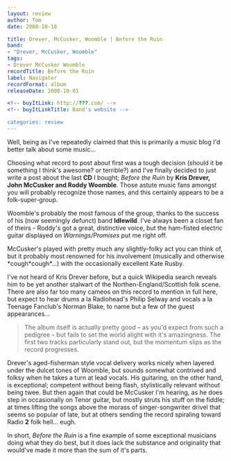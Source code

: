 ```yaml
---
layout: review
author: Tom
date: 2008-10-18

title: Drever, McCusker, Woomble | Before the Ruin
band:
- "Drever, McCusker, Woomble"
tags:
- Drever McCusker Woomble
recordTitle: Before the Ruin
label: Navigator
recordFormat: album
releaseDate: 2008-10-01

<!-- buyItLink: http://???.com/ -->
<!-- buyItLinkTitle: Band's website -->

categories: review
---
```


<!-- <a href="http://eatenbymonsters.files.wordpress.com/2008/10/20081018_beforetheruin_cover.jpg"><img class="size-full wp-image-33 alignright" title="20081018_beforetheruin_cover" src="http://eatenbymonsters.files.wordpress.com/2008/10/20081018_beforetheruin_cover.jpg" alt="" width="500" height="500" /></a> -->

Well, being as I've repeatedly claimed that this is primarily a music blog I'd better talk about some music...

Choosing what record to post about first was a tough decision (should it be something I think's awesome? or terrible?) and I've finally decided to just write a post about the last **CD** I bought; *Before the Ruin* by **Kris Drever, John McCusker and Roddy Woomble**. Those astute music fans amongst you will probably recognize those names, and this certainly appears to be a folk-super-group.

Woomble's probably the most famous of the group, thanks to the success of his (now seemingly defunct) band **Idlewild**. I've always been a closet fan of theirs - Roddy's got a great, distinctive voice, but the ham-fisted electric guitar displayed on *Warnings/Promises* put me right off.

McCusker's played with pretty much any slightly-folky act you can think of, but it probably most renowned for his involvement (musically and otherwise \*cough\*cough\*...) with the occasionally excellent Kate Rusby.

I've not heard of Kris Drever before, but a quick Wikipedia search reveals him to be yet another stalwart of the Northen-England/Scottish folk scene. There are also far too many cameos on this record to mention in full here, but expect to hear drums a la Radiohead's Philip Selway and vocals a la Teenage Fanclub's Norman Blake, to name but a few of the guest appearances...

> The album itself is actually pretty good – as you'd expect from such a pedigree – but fails to set the world alight with it's amazingness. The first two tracks particularly stand out, but the momentum slips as the record progresses.

Drever's aged-fisherman style vocal delivery works nicely when layered under the dulcet tones of Woomble, but sounds somewhat contrived and folksy when he takes a turn at lead vocals. His guitaring, on the other hand, is exceptional; competent without being flash, stylistically relevant without being twee. But then again that could be McCusker I'm hearing, as he does step in occasionally on Tenor guitar, but mostly struts his stuff on the fiddle; at times lifting the songs above the morass of singer-songwriter drivel that seems so popular of late, but at others sending the record spiraling toward Radio **2** folk hell... eugh.

In short, *Before the Ruin* is a fine example of some exceptional musicians doing what they do best, but it does lack the substance and originality that would've made it more than the sum of it's parts.